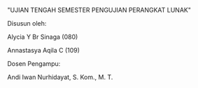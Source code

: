 "UJIAN TENGAH SEMESTER PENGUJIAN PERANGKAT LUNAK"

Disusun oleh:

Alycia Y Br Sinaga (080)

Annastasya Aqila C (109)

Dosen Pengampu:

Andi Iwan Nurhidayat, S. Kom., M. T.
